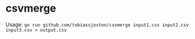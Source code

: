 # csvmerge

Usage: `go run github.com/tobiassjosten/csvmerge input1.csv input2.csv input3.csv > output.csv`
